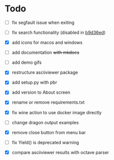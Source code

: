 # Todo

- [ ] fix segfault issue when exiting
- [ ] fix search functionality (disabled in [b9d36ed])

- [x] add icons for macos and windows
- [ ] add documentation ~~with mkdocs~~
- [ ] add demo gifs
- [x] restructure asciiviewer package
- [x] add setup.py with pbr
- [x] add version to About screen
- [x] rename or remove requirements.txt
- [x] fix wine action to use docker image directly
- [ ] change dragon output examples
- [x] remove close button from menu bar
- [ ] fix Yield() is deprecated warning
- [x] compare asciiviewer results with octave parser

[b9d36ed]: https://github.com/tumregels/asciiviewer/commit/b9d36ed7320d53c90db3fd9daada683821376a9b
